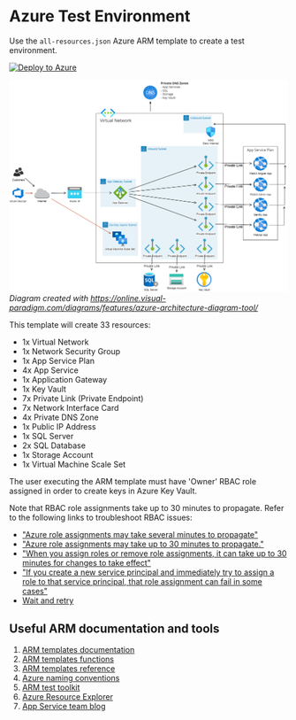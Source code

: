 # Azure Test Environment

Use the `all-resources.json` Azure ARM template to create a test environment.

[![Deploy to Azure](https://aka.ms/deploytoazurebutton)](https://portal.azure.com/#create/Microsoft.Template/uri/https%3A%2F%2Fraw.githubusercontent.com%2Fkierendixon%2Fpurchase-order-tracker-aspnetcore_angular%2Fmaster%2Fdeploy%2Fazure%2Fall-resources.json)

![Azure Environment](Azure%20Environment.png?raw=true)  
_Diagram created with https://online.visual-paradigm.com/diagrams/features/azure-architecture-diagram-tool/_

This template will create 33 resources:

- 1x Virtual Network
- 1x Network Security Group
- 1x App Service Plan
- 4x App Service
- 1x Application Gateway
- 1x Key Vault
- 7x Private Link (Private Endpoint)
- 7x Network Interface Card
- 4x Private DNS Zone
- 1x Public IP Address
- 1x SQL Server
- 2x SQL Database
- 1x Storage Account
- 1x Virtual Machine Scale Set

The user executing the ARM template must have 'Owner' RBAC role assigned in order to create keys in Azure Key Vault.

Note that RBAC role assignments take up to 30 minutes to propagate. Refer to the following links to troubleshoot RBAC issues:

- ["Azure role assignments may take several minutes to propagate"](https://docs.microsoft.com/en-us/azure/storage/common/identity-library-acquire-token)
- ["Azure role assignments may take up to 30 minutes to propagate."](https://docs.microsoft.com/en-us/azure/storage/blobs/authorize-access-azure-active-directory)
- ["When you assign roles or remove role assignments, it can take up to 30 minutes for changes to take effect"](https://docs.microsoft.com/en-us/azure/role-based-access-control/troubleshooting#symptom---role-assignment-changes-are-not-being-detected)
- ["If you create a new service principal and immediately try to assign a role to that service principal, that role assignment can fail in some cases"](https://docs.microsoft.com/en-us/azure/role-based-access-control/role-assignments-template#new-service-principal)
- [Wait and retry](https://github.com/Azure/bicep/issues/1013#issuecomment-1021412292)

## Useful ARM documentation and tools

1. [ARM templates documentation](https://docs.microsoft.com/en-us/azure/azure-resource-manager/templates)
1. [ARM templates functions](https://docs.microsoft.com/en-us/azure/azure-resource-manager/templates/template-functions)
1. [ARM templates reference](https://docs.microsoft.com/en-us/azure/templates)
1. [Azure naming conventions](https://docs.microsoft.com/en-us/azure/cloud-adoption-framework/ready/azure-best-practices/resource-naming)
1. [ARM test toolkit](https://docs.microsoft.com/en-us/azure/azure-resource-manager/templates/test-toolkit)
1. [Azure Resource Explorer](https://resources.azure.com/)
1. [App Service team blog](https://azure.github.io/AppService)
